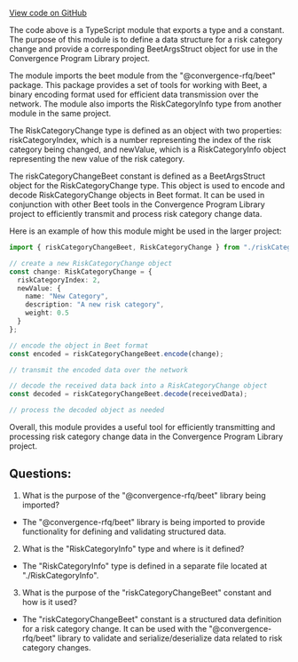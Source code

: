 [View code on GitHub](https://github.com/convergence-rfq/convergence-program-library/risk-engine/js/generated/types/RiskCategoryChange.d.ts)

The code above is a TypeScript module that exports a type and a constant. The purpose of this module is to define a data structure for a risk category change and provide a corresponding BeetArgsStruct object for use in the Convergence Program Library project.

The module imports the beet module from the "@convergence-rfq/beet" package. This package provides a set of tools for working with Beet, a binary encoding format used for efficient data transmission over the network. The module also imports the RiskCategoryInfo type from another module in the same project.

The RiskCategoryChange type is defined as an object with two properties: riskCategoryIndex, which is a number representing the index of the risk category being changed, and newValue, which is a RiskCategoryInfo object representing the new value of the risk category.

The riskCategoryChangeBeet constant is defined as a BeetArgsStruct object for the RiskCategoryChange type. This object is used to encode and decode RiskCategoryChange objects in Beet format. It can be used in conjunction with other Beet tools in the Convergence Program Library project to efficiently transmit and process risk category change data.

Here is an example of how this module might be used in the larger project:

```typescript
import { riskCategoryChangeBeet, RiskCategoryChange } from "./riskCategoryChange";

// create a new RiskCategoryChange object
const change: RiskCategoryChange = {
  riskCategoryIndex: 2,
  newValue: {
    name: "New Category",
    description: "A new risk category",
    weight: 0.5
  }
};

// encode the object in Beet format
const encoded = riskCategoryChangeBeet.encode(change);

// transmit the encoded data over the network

// decode the received data back into a RiskCategoryChange object
const decoded = riskCategoryChangeBeet.decode(receivedData);

// process the decoded object as needed
```

Overall, this module provides a useful tool for efficiently transmitting and processing risk category change data in the Convergence Program Library project.
## Questions: 
 1. What is the purpose of the "@convergence-rfq/beet" library being imported?
- The "@convergence-rfq/beet" library is being imported to provide functionality for defining and validating structured data.

2. What is the "RiskCategoryInfo" type and where is it defined?
- The "RiskCategoryInfo" type is defined in a separate file located at "./RiskCategoryInfo".

3. What is the purpose of the "riskCategoryChangeBeet" constant and how is it used?
- The "riskCategoryChangeBeet" constant is a structured data definition for a risk category change. It can be used with the "@convergence-rfq/beet" library to validate and serialize/deserialize data related to risk category changes.
